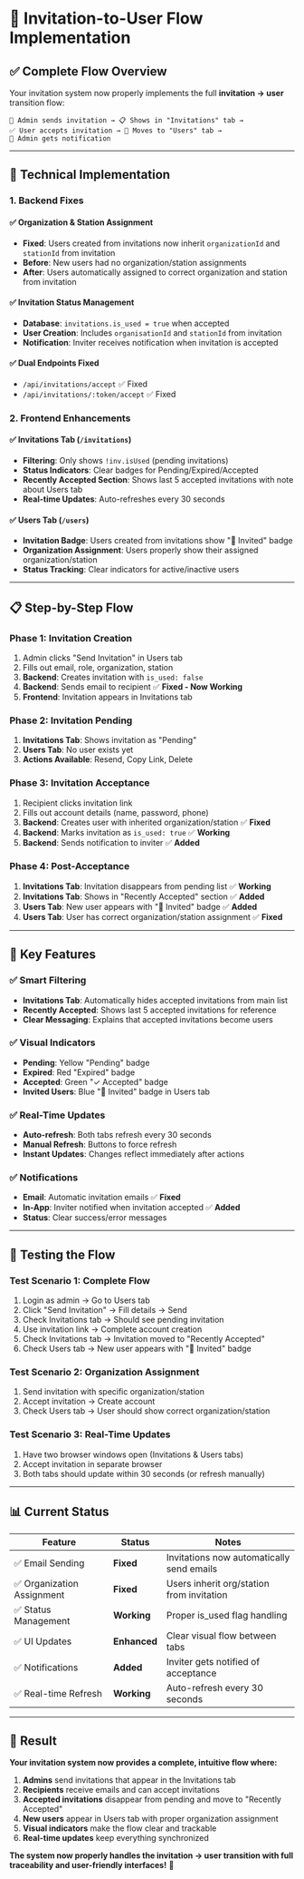 # 🔄 **Invitation-to-User Flow Implementation**

## ✅ **Complete Flow Overview**

Your invitation system now properly implements the full **invitation → user** transition flow:

```
📧 Admin sends invitation → 📋 Shows in "Invitations" tab → 
✅ User accepts invitation → 👤 Moves to "Users" tab → 
🔔 Admin gets notification
```

---

## 🔧 **Technical Implementation**

### **1. Backend Fixes**

#### **✅ Organization & Station Assignment**
- **Fixed**: Users created from invitations now inherit `organizationId` and `stationId` from invitation
- **Before**: New users had no organization/station assignments
- **After**: Users automatically assigned to correct organization and station from invitation

#### **✅ Invitation Status Management**
- **Database**: `invitations.is_used = true` when accepted
- **User Creation**: Includes `organisationId` and `stationId` from invitation
- **Notification**: Inviter receives notification when invitation is accepted

#### **✅ Dual Endpoints Fixed**
- `/api/invitations/accept` ✅ Fixed
- `/api/invitations/:token/accept` ✅ Fixed

### **2. Frontend Enhancements**

#### **✅ Invitations Tab (`/invitations`)**
- **Filtering**: Only shows `!inv.isUsed` (pending invitations)
- **Status Indicators**: Clear badges for Pending/Expired/Accepted
- **Recently Accepted Section**: Shows last 5 accepted invitations with note about Users tab
- **Real-time Updates**: Auto-refreshes every 30 seconds

#### **✅ Users Tab (`/users`)**
- **Invitation Badge**: Users created from invitations show "📧 Invited" badge
- **Organization Assignment**: Users properly show their assigned organization/station
- **Status Tracking**: Clear indicators for active/inactive users

---

## 📋 **Step-by-Step Flow**

### **Phase 1: Invitation Creation**
1. Admin clicks "Send Invitation" in Users tab
2. Fills out email, role, organization, station
3. **Backend**: Creates invitation with `is_used: false`
4. **Backend**: Sends email to recipient ✅ **Fixed - Now Working**
5. **Frontend**: Invitation appears in Invitations tab

### **Phase 2: Invitation Pending**
1. **Invitations Tab**: Shows invitation as "Pending"
2. **Users Tab**: No user exists yet
3. **Actions Available**: Resend, Copy Link, Delete

### **Phase 3: Invitation Acceptance**
1. Recipient clicks invitation link
2. Fills out account details (name, password, phone)
3. **Backend**: Creates user with inherited organization/station ✅ **Fixed**
4. **Backend**: Marks invitation as `is_used: true` ✅ **Working**
5. **Backend**: Sends notification to inviter ✅ **Added**

### **Phase 4: Post-Acceptance**
1. **Invitations Tab**: Invitation disappears from pending list ✅ **Working**
2. **Invitations Tab**: Shows in "Recently Accepted" section ✅ **Added**
3. **Users Tab**: New user appears with "📧 Invited" badge ✅ **Added**
4. **Users Tab**: User has correct organization/station assignment ✅ **Fixed**

---

## 🎯 **Key Features**

### **✅ Smart Filtering**
- **Invitations Tab**: Automatically hides accepted invitations from main list
- **Recently Accepted**: Shows last 5 accepted invitations for reference
- **Clear Messaging**: Explains that accepted invitations become users

### **✅ Visual Indicators**
- **Pending**: Yellow "Pending" badge
- **Expired**: Red "Expired" badge  
- **Accepted**: Green "✓ Accepted" badge
- **Invited Users**: Blue "📧 Invited" badge in Users tab

### **✅ Real-Time Updates**
- **Auto-refresh**: Both tabs refresh every 30 seconds
- **Manual Refresh**: Buttons to force refresh
- **Instant Updates**: Changes reflect immediately after actions

### **✅ Notifications**
- **Email**: Automatic invitation emails ✅ **Fixed**
- **In-App**: Inviter notified when invitation accepted ✅ **Added**
- **Status**: Clear success/error messages

---

## 🧪 **Testing the Flow**

### **Test Scenario 1: Complete Flow**
1. Login as admin → Go to Users tab
2. Click "Send Invitation" → Fill details → Send
3. Check Invitations tab → Should see pending invitation
4. Use invitation link → Complete account creation
5. Check Invitations tab → Invitation moved to "Recently Accepted"
6. Check Users tab → New user appears with "📧 Invited" badge

### **Test Scenario 2: Organization Assignment**
1. Send invitation with specific organization/station
2. Accept invitation → Create account
3. Check Users tab → User should show correct organization/station

### **Test Scenario 3: Real-Time Updates**
1. Have two browser windows open (Invitations & Users tabs)
2. Accept invitation in separate browser
3. Both tabs should update within 30 seconds (or refresh manually)

---

## 📊 **Current Status**

| Feature | Status | Notes |
|---------|---------|-------|
| ✅ Email Sending | **Fixed** | Invitations now automatically send emails |
| ✅ Organization Assignment | **Fixed** | Users inherit org/station from invitation |
| ✅ Status Management | **Working** | Proper is_used flag handling |
| ✅ UI Updates | **Enhanced** | Clear visual flow between tabs |
| ✅ Notifications | **Added** | Inviter gets notified of acceptance |
| ✅ Real-time Refresh | **Working** | Auto-refresh every 30 seconds |

---

## 🎉 **Result**

**Your invitation system now provides a complete, intuitive flow where:**

1. **Admins** send invitations that appear in the Invitations tab
2. **Recipients** receive emails and can accept invitations
3. **Accepted invitations** disappear from pending and move to "Recently Accepted"
4. **New users** appear in Users tab with proper organization assignment
5. **Visual indicators** make the flow clear and trackable
6. **Real-time updates** keep everything synchronized

**The system now properly handles the invitation → user transition with full traceability and user-friendly interfaces!** 🚀 